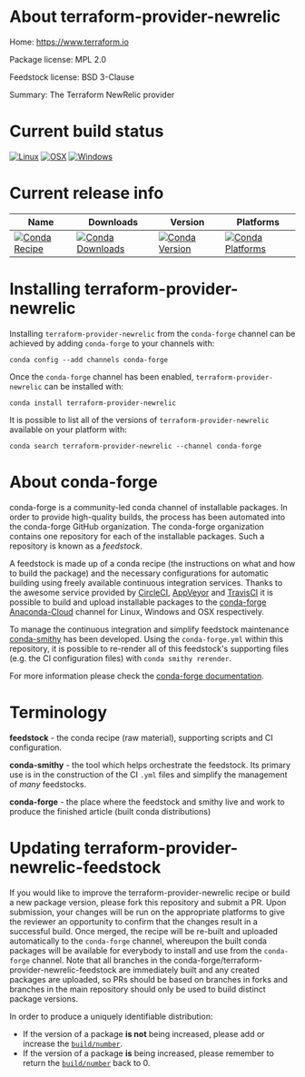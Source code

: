 About terraform-provider-newrelic
=================================

Home: https://www.terraform.io

Package license: MPL 2.0

Feedstock license: BSD 3-Clause

Summary: The Terraform NewRelic provider



Current build status
====================

[![Linux](https://img.shields.io/circleci/project/github/conda-forge/terraform-provider-newrelic-feedstock/master.svg?label=Linux)](https://circleci.com/gh/conda-forge/terraform-provider-newrelic-feedstock)
[![OSX](https://img.shields.io/travis/conda-forge/terraform-provider-newrelic-feedstock/master.svg?label=macOS)](https://travis-ci.org/conda-forge/terraform-provider-newrelic-feedstock)
[![Windows](https://img.shields.io/appveyor/ci/conda-forge/terraform-provider-newrelic-feedstock/master.svg?label=Windows)](https://ci.appveyor.com/project/conda-forge/terraform-provider-newrelic-feedstock/branch/master)

Current release info
====================

| Name | Downloads | Version | Platforms |
| --- | --- | --- | --- |
| [![Conda Recipe](https://img.shields.io/badge/recipe-terraform--provider--newrelic-green.svg)](https://anaconda.org/conda-forge/terraform-provider-newrelic) | [![Conda Downloads](https://img.shields.io/conda/dn/conda-forge/terraform-provider-newrelic.svg)](https://anaconda.org/conda-forge/terraform-provider-newrelic) | [![Conda Version](https://img.shields.io/conda/vn/conda-forge/terraform-provider-newrelic.svg)](https://anaconda.org/conda-forge/terraform-provider-newrelic) | [![Conda Platforms](https://img.shields.io/conda/pn/conda-forge/terraform-provider-newrelic.svg)](https://anaconda.org/conda-forge/terraform-provider-newrelic) |

Installing terraform-provider-newrelic
======================================

Installing `terraform-provider-newrelic` from the `conda-forge` channel can be achieved by adding `conda-forge` to your channels with:

```
conda config --add channels conda-forge
```

Once the `conda-forge` channel has been enabled, `terraform-provider-newrelic` can be installed with:

```
conda install terraform-provider-newrelic
```

It is possible to list all of the versions of `terraform-provider-newrelic` available on your platform with:

```
conda search terraform-provider-newrelic --channel conda-forge
```


About conda-forge
=================

conda-forge is a community-led conda channel of installable packages.
In order to provide high-quality builds, the process has been automated into the
conda-forge GitHub organization. The conda-forge organization contains one repository
for each of the installable packages. Such a repository is known as a *feedstock*.

A feedstock is made up of a conda recipe (the instructions on what and how to build
the package) and the necessary configurations for automatic building using freely
available continuous integration services. Thanks to the awesome service provided by
[CircleCI](https://circleci.com/), [AppVeyor](https://www.appveyor.com/)
and [TravisCI](https://travis-ci.org/) it is possible to build and upload installable
packages to the [conda-forge](https://anaconda.org/conda-forge)
[Anaconda-Cloud](https://anaconda.org/) channel for Linux, Windows and OSX respectively.

To manage the continuous integration and simplify feedstock maintenance
[conda-smithy](https://github.com/conda-forge/conda-smithy) has been developed.
Using the ``conda-forge.yml`` within this repository, it is possible to re-render all of
this feedstock's supporting files (e.g. the CI configuration files) with ``conda smithy rerender``.

For more information please check the [conda-forge documentation](https://conda-forge.org/docs/).

Terminology
===========

**feedstock** - the conda recipe (raw material), supporting scripts and CI configuration.

**conda-smithy** - the tool which helps orchestrate the feedstock.
                   Its primary use is in the construction of the CI ``.yml`` files
                   and simplify the management of *many* feedstocks.

**conda-forge** - the place where the feedstock and smithy live and work to
                  produce the finished article (built conda distributions)


Updating terraform-provider-newrelic-feedstock
==============================================

If you would like to improve the terraform-provider-newrelic recipe or build a new
package version, please fork this repository and submit a PR. Upon submission,
your changes will be run on the appropriate platforms to give the reviewer an
opportunity to confirm that the changes result in a successful build. Once
merged, the recipe will be re-built and uploaded automatically to the
`conda-forge` channel, whereupon the built conda packages will be available for
everybody to install and use from the `conda-forge` channel.
Note that all branches in the conda-forge/terraform-provider-newrelic-feedstock are
immediately built and any created packages are uploaded, so PRs should be based
on branches in forks and branches in the main repository should only be used to
build distinct package versions.

In order to produce a uniquely identifiable distribution:
 * If the version of a package **is not** being increased, please add or increase
   the [``build/number``](https://conda.io/docs/user-guide/tasks/build-packages/define-metadata.html#build-number-and-string).
 * If the version of a package **is** being increased, please remember to return
   the [``build/number``](https://conda.io/docs/user-guide/tasks/build-packages/define-metadata.html#build-number-and-string)
   back to 0.
